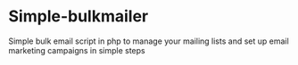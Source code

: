 # Simple-bulkmailer
Simple bulk email script in php to manage your mailing lists and set up email marketing campaigns in simple steps
